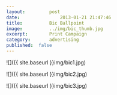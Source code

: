 ```yaml
---
layout:			post
date:				2013-01-21 21:47:46
title:			Bic Ballpoint
image:			../img/bic_thumb.jpg
excerpt:		Print Campaign
category:		advertising
published:	false
---
```


![]({{ site.baseurl }}img/bic1.jpg)

![]({{ site.baseurl }}img/bic2.jpg)

![]({{ site.baseurl }}img/bic3.jpg)